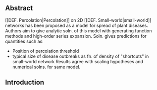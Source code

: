 ## Abstract
[[DEF. Percolation|Percolation]] on 2D [[DEF. Small-world|small-world]] networks has been proposed as a model for spread of plant diseases. Authors aim to give analytic soln. of this model with generating function methods and high-order series expansion. Soln. gives predictions for quantities such as:
- Position of percolation threshold
- typical size of disease outbreaks as fn. of density of "shortcuts" in small-world network
Results agree with scaling hypotheses and numerical solns. for same model.

## Introduction

